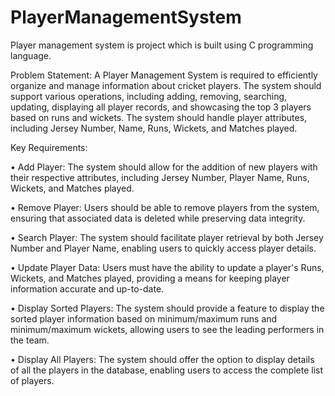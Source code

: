 # PlayerManagementSystem
Player management system is project which is built using C programming language. 

Problem Statement: 
A Player Management System is required to efficiently organize and manage 
information about cricket players. The system should support various 
operations, including adding, removing, searching, updating, displaying all 
player records, and showcasing the top 3 players based on runs and wickets. 
The system should handle player attributes, including Jersey Number, Name, 
Runs, Wickets, and Matches played.

Key Requirements: 

• Add Player: The system should allow for the addition of new players 
with their respective attributes, including Jersey Number, Player Name, 
Runs, Wickets, and Matches played. 

• Remove Player: Users should be able to remove players from the 
system, ensuring that associated data is deleted while preserving data 
integrity. 

• Search Player: The system should facilitate player retrieval by both 
Jersey Number and Player Name, enabling users to quickly access 
player details. 

• Update Player Data: Users must have the ability to update a player's 
Runs, Wickets, and Matches played, providing a means for keeping 
player information accurate and up-to-date. 

• Display Sorted Players: The system should provide a feature to display 
the sorted player information based on minimum/maximum runs and 
minimum/maximum wickets, allowing users to see the leading 
performers in the team. 

• Display All Players: The system should offer the option to display 
details of all the players in the database, enabling users to access the 
complete list of players.
